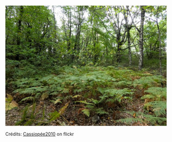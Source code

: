 ![Soline](/images/2022-04-28.jpg)

Crédits: [Cassiopée2010](https://www.flickr.com/people/cmoi30/) on flickr